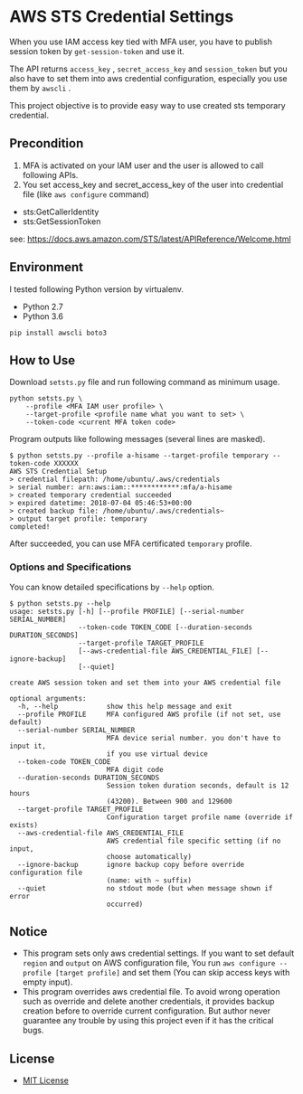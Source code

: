# AWS STS Credential Settings

When you use IAM access key tied with MFA user,
you have to publish session token by `get-session-token` and use it.

The API returns `access_key` , `secret_access_key` and `session_token`
but you also have to set them into aws credential configuration,
especially you use them by `awscli` .

This project objective is to provide easy way to use created sts temporary credential.

## Precondition

1. MFA is activated on your IAM user and the user is allowed to call following APIs.
2. You set access_key and secret_access_key of the user into credential file (like `aws configure` command)

* sts:GetCallerIdentity
* sts:GetSessionToken

see: https://docs.aws.amazon.com/STS/latest/APIReference/Welcome.html


## Environment

I tested following Python version by virtualenv.

* Python 2.7
* Python 3.6

```
pip install awscli boto3
```

## How to Use

Download `setsts.py` file and run following command as minimum usage.

```
python setsts.py \
    --profile <MFA IAM user profile> \
    --target-profile <profile name what you want to set> \
    --token-code <current MFA token code>
```

Program outputs like following messages (several lines are masked).

```
$ python setsts.py --profile a-hisame --target-profile temporary --token-code XXXXXX
AWS STS Credential Setup
> credential filepath: /home/ubuntu/.aws/credentials
> serial number: arn:aws:iam::************:mfa/a-hisame
> created temporary credential succeeded
> expired datetime: 2018-07-04 05:46:53+00:00
> created backup file: /home/ubuntu/.aws/credentials~
> output target profile: temporary
completed!
```

After succeeded, you can use MFA certificated `temporary` profile.


### Options and Specifications

You can know detailed specifications by `--help` option.

```
$ python setsts.py --help
usage: setsts.py [-h] [--profile PROFILE] [--serial-number SERIAL_NUMBER]
                 --token-code TOKEN_CODE [--duration-seconds DURATION_SECONDS]
                 --target-profile TARGET_PROFILE
                 [--aws-credential-file AWS_CREDENTIAL_FILE] [--ignore-backup]
                 [--quiet]

create AWS session token and set them into your AWS credential file

optional arguments:
  -h, --help            show this help message and exit
  --profile PROFILE     MFA configured AWS profile (if not set, use default)
  --serial-number SERIAL_NUMBER
                        MFA device serial number. you don't have to input it,
                        if you use virtual device
  --token-code TOKEN_CODE
                        MFA digit code
  --duration-seconds DURATION_SECONDS
                        Session token duration seconds, default is 12 hours
                        (43200). Between 900 and 129600
  --target-profile TARGET_PROFILE
                        Configuration target profile name (override if exists)
  --aws-credential-file AWS_CREDENTIAL_FILE
                        AWS credential file specific setting (if no input,
                        choose automatically)
  --ignore-backup       ignore backup copy before override configuration file
                        (name: with ~ suffix)
  --quiet               no stdout mode (but when message shown if error
                        occurred)
```


## Notice

* This program sets only aws credential settings.
  If you want to set default `region` and `output` on AWS configuration file,
  You run `aws configure --profile [target profile]` and set them
  (You can skip access keys with empty input).
* This program overrides aws credential file.
  To avoid wrong operation such as override and delete another credentials,
  it provides backup creation before to override current configuration.
  But author never guarantee any trouble by using this project even if it has the critical bugs.


## License

* [MIT License](LICENSE)
